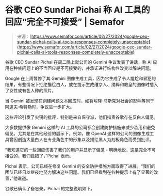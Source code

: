 <!--yml

类别：未分类

日期：2024-05-29 13:27:42

-->

# 谷歌 CEO Sundar Pichai 称 AI 工具的回应“完全不可接受” | Semafor

> 来源：[https://www.semafor.com/article/02/27/2024/google-ceo-sundar-pichai-calls-ai-tools-responses-completely-unacceptable](https://www.semafor.com/article/02/27/2024/google-ceo-sundar-pichai-calls-ai-tools-responses-completely-unacceptable)

谷歌 CEO Sundar Pichai 在周二晚上就公司的 Gemini 争议发表了讲话，称 AI 应用在种族问题上的不当回应是不可接受的，并承诺进行结构性改变以解决问题。

Google 在上周暂停了其 Gemini 图像生成工具，因为它生成了令人尴尬和冒犯的结果，有些情况下拒绝描绘白人，或在提示生成维京人、纳粹和教皇的图像时插入了女性或有色人种的照片。

当 Gemini 被发现在创建问题文本回应时，如将埃隆·马斯克对社会的影响等同于阿道夫·希特勒时，争议进一步扩大。

这些评论引发了尖锐的批评，特别是来自保守派，他们指责谷歌存在反白人偏见。

大多数提供像 Gemini 这样的 AI 工具的公司都会创建防护措施来减少滥用和避免偏见，尤其是在其他经验的启示下。例如，像 OpenAI 这样的公司的图像生成工具曾因创造大量白人在专业角色中的形象以及描绘黑人为刻板角色而受到批评。

“我知道它的一些回应伤害了我们的用户并显示了偏见 - 明确地说，这是完全不可接受的，我们做错了，”Pichai 表示。

Pichai 表示，公司已经在修复 Gemini 的安全防护措施方面取得了进展。“我们的团队已经日以继夜地努力解决这些问题。我们已经看到在各种提示上有了显著的改善，”他说道。

谷歌已确认了备忘录，Pichai 的完整说明如下。
